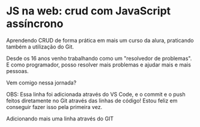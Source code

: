 #  JS na web: crud com JavaScript assíncrono

Aprendendo CRUD de forma prática em mais um curso da alura, praticando também a utilização do Git.

Desde os 16 anos venho trabalhando como um "resolvedor de problemas".
E como programador, posso resolver mais problemas e ajudar mais e mais pessoas.

Vem comigo nessa jornada?

OBS: Essa linha foi adicionada através do VS Code, e o commit e o push feitos diretamente no Git através das linhas de código! Estou feliz em conseguir fazer isso pela primeira vez.

Adicionando mais uma linha através do GIT